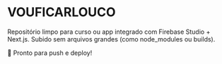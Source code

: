 # VOUFICARLOUCO

Repositório limpo para curso ou app integrado com Firebase Studio + Next.js.
Subido sem arquivos grandes (como node_modules ou builds).

🚀 Pronto para push e deploy!


